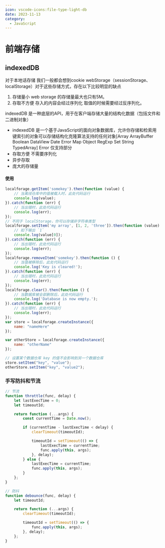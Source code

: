 ```yaml
---
icon: vscode-icons:file-type-light-db
date: 2023-11-13
category:
  - JavaScript
---
```


# 前端存储

## indexedDB

对于本地话存储 我们一般都会想到cookie webStorage（sessionStorage、localStorage）对于这些存储方式，存在以下比较明显的缺点

1. 存储量小 web storage 的存储量最大也只有5M。
2. 存取不方便 存入的内容会经过序列化 取值的时候需要经过反序列化。

indexedDB 是一种底层的API，用于在客户端存储大量的结构化数据（包括文件和二进制对象）

- indexedDB
  是一个基于JavaScript的面向对象数据库，允许你存储和检索用键索引的对象可以存储结构化克隆算法支持的任何对象[Array ArrayBuffer Boolean DataView Date Error Map Object RegExp Set String TypedArray]
  Error 仅支持部分
- 存取方便 不需要序列化
- 异步存取
- 庞大的存储量

#### 使用

```javascript
localforage.getItem('somekey').then(function (value) {
    // 当离线仓库中的值被载入时，此处代码运行
    console.log(value);
}).catch(function (err) {
    // 当出错时，此处代码运行
    console.log(err);
});
// 不同于 localStorage，你可以存储非字符串类型
localforage.setItem('my array', [1, 2, 'three']).then(function (value) {
    // 如下输出 `1`
    console.log(value[0]);
}).catch(function (err) {
    // 当出错时，此处代码运行
    console.log(err);
});
localforage.removeItem('somekey').then(function () {
    // 当值被移除后，此处代码运行
    console.log('Key is cleared!');
}).catch(function (err) {
    // 当出错时，此处代码运行
    console.log(err);
});
localforage.clear().then(function () {
    // 当数据库被全部删除后，此处代码运行
    console.log('Database is now empty.');
}).catch(function (err) {
    // 当出错时，此处代码运行
    console.log(err);
});
var store = localforage.createInstance({
    name: "nameHere"
});

var otherStore = localforage.createInstance({
    name: "otherName"
});

// 设置某个数据仓库 key 的值不会影响到另一个数据仓库
store.setItem("key", "value");
otherStore.setItem("key", "value2");
```

### 手写防抖和节流

```javascript
// 节流
function throttle(func, delay) {
    let lastExecTime = 0;
    let timeoutId;

    return function (...args) {
        const currentTime = Date.now();

        if (currentTime - lastExecTime < delay) {
            clearTimeout(timeoutId);

            timeoutId = setTimeout(() => {
                lastExecTime = currentTime;
                func.apply(this, args);
            }, delay);
        } else {
            lastExecTime = currentTime;
            func.apply(this, args);
        }
    };
}

// 防抖
function debounce(func, delay) {
    let timeoutId;

    return function (...args) {
        clearTimeout(timeoutId);

        timeoutId = setTimeout(() => {
            func.apply(this, args);
        }, delay);
    };
}
```
